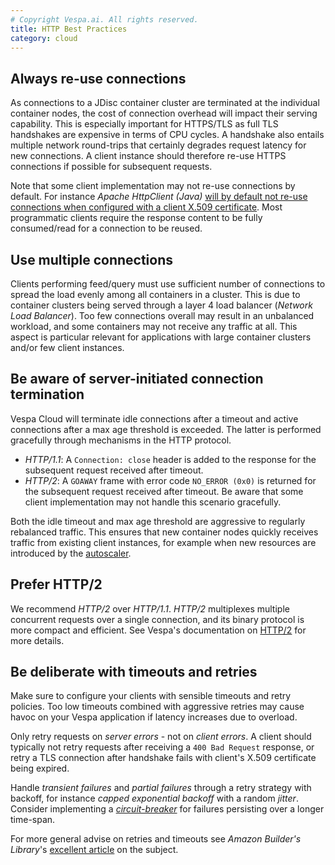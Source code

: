 ```yaml
---
# Copyright Vespa.ai. All rights reserved.
title: HTTP Best Practices
category: cloud
---
```


## Always re-use connections
As connections to a JDisc container cluster are terminated at the individual container nodes,
the cost of connection overhead will impact their serving capability.
This is especially important for HTTPS/TLS as full TLS handshakes are expensive in terms of CPU cycles.
A handshake also entails multiple network round-trips that certainly degrades request latency for new connections.
A client instance should therefore re-use HTTPS connections if possible for subsequent requests.

Note that some client implementation may not re-use connections by default.
For instance *Apache HttpClient (Java)* 
[will by default not re-use connections when configured with a client X.509 certificate](https://stackoverflow.com/a/13049131/1615280).
Most programmatic clients require the response content to be fully consumed/read for a connection to be reused.

## Use multiple connections
Clients performing feed/query must use sufficient number of connections to spread the load evenly among all containers in a cluster.
This is due to container clusters being served through a layer 4 load balancer (*Network Load Balancer*).
Too few connections overall may result in an unbalanced workload, and some containers may not receive any traffic at all.
This aspect is particular relevant for applications with large container clusters and/or few client instances.

## Be aware of server-initiated connection termination
Vespa Cloud will terminate idle connections after a timeout and active connections after a max age threshold is exceeded.
The latter is performed gracefully through mechanisms in the HTTP protocol.
* *HTTP/1.1*: A `Connection: close` header is added to the response for the subsequent request received after timeout.
* *HTTP/2*: A `GOAWAY` frame with error code `NO_ERROR (0x0)` is returned for the subsequent request received after timeout.
  Be aware that some client implementation may not handle this scenario gracefully.

Both the idle timeout and max age threshold are aggressive to regularly rebalanced traffic.
This ensures that new container nodes quickly receives traffic from existing client instances,
for example when new resources are introduced by the [autoscaler](autoscaling.html).

## Prefer HTTP/2
We recommend *HTTP/2* over *HTTP/1.1*. *HTTP/2* multiplexes multiple concurrent requests over a single connection,
and its binary protocol is more compact and efficient.
See Vespa's documentation on [HTTP/2](/en/performance/http2.html) for more details.

## Be deliberate with timeouts and retries 
Make sure to configure your clients with sensible timeouts and retry policies.
Too low timeouts combined with aggressive retries may cause havoc on your Vespa application if latency increases due to overload.

Only retry requests on *server errors* - not on *client errors*.
A client should typically not retry requests after receiving a `400 Bad Request` response,
or retry a TLS connection after handshake fails with client's X.509 certificate being expired.

Handle *transient failures* and *partial failures* through a retry strategy with backoff, for instance *capped exponential backoff* with a random *jitter*.
Consider implementing a [*circuit-breaker*](https://martinfowler.com/bliki/CircuitBreaker.html) for failures persisting over a longer time-span.

For more general advise on retries and timeouts see *Amazon Builder's Library*'s
[excellent article](https://aws.amazon.com/builders-library/timeouts-retries-and-backoff-with-jitter/) on the subject.
